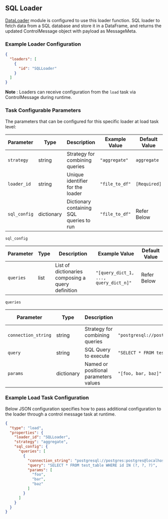 <!--
SPDX-FileCopyrightText: Copyright (c) 2022-2025, NVIDIA CORPORATION & AFFILIATES. All rights reserved.
SPDX-License-Identifier: Apache-2.0

Licensed under the Apache License, Version 2.0 (the "License");
you may not use this file except in compliance with the License.
You may obtain a copy of the License at

http://www.apache.org/licenses/LICENSE-2.0

Unless required by applicable law or agreed to in writing, software
distributed under the License is distributed on an "AS IS" BASIS,
WITHOUT WARRANTIES OR CONDITIONS OF ANY KIND, either express or implied.
See the License for the specific language governing permissions and
limitations under the License.
-->

## SQL Loader

[DataLoader](./../../modules/core/data_loader.md) module is configured to use this loader function. SQL loader to
fetch data from a SQL database and store it in a DataFrame, and returns the updated ControlMessage object with payload
as MessageMeta.

### Example Loader Configuration

```json
{
  "loaders": [
    {
      "id": "SQLLoader"
    }
  ]
}
```

**Note** :  Loaders can receive configuration from the `load` task via ControlMessage during runtime.

### Task Configurable Parameters

The parameters that can be configured for this specific loader at load task level:

| Parameter    | Type       | Description                              | Example Value      | Default Value |
|--------------|------------|------------------------------------------|--------------------|---------------|
| `strategy`   | string     | Strategy for combining queries           | `"aggregate"`      	 | `aggregate`   |
| `loader_id`  | string     | Unique identifier for the loader         | `"file_to_df"`       | `[Required]`  |
| `sql_config` | dictionary | Dictionary containing SQL queries to run | `"file_to_df"`       | Refer Below   |

`sql_config`

| Parameter | Type | Description                                       | Example Value                              | Default Value |
|-----------|------|---------------------------------------------------|--------------------------------------------|---------------|
| `queries` | list | List of dictionaries composing a query definition | `"[query_dict_1, ..., query_dict_n]"`      	 | Refer Below   |

`queries`

| Parameter           | Type       | Description                          | Example Value                                                   | Default Value |
|---------------------|------------|--------------------------------------|-----------------------------------------------------------------|---------------|
| `connection_string` | string     | Strategy for combining queries       | `"postgresql://postgres:postgres@localhost:5432/postgres"`      	 | `[required]`  |
| `query`             | string     | SQL Query to execute                 | `"SELECT * FROM test_table WHERE id IN (?, ?, ?)"`                | `[Required]`  |
| `params`            | dictionary | Named or positional parameters values | `"[foo, bar, baz]"`                                               | `-`           |

### Example Load Task Configuration

Below JSON configuration specifies how to pass additional configuration to the loader through a control message task at
runtime.

```json
{
  "type": "load",
  "properties": {
    "loader_id": "SQLLoader",
    "strategy": "aggregate",
    "sql_config": {
      "queries": [
        {
          "connection_string": "postgresql://postgres:postgres@localhost:5431/postgres",
          "query": "SELECT * FROM test_table WHERE id IN (?, ?, ?)",
          "params": [
            "foo",
            "bar",
            "baz"
          ]
        }
      ]
    }
  }
}
```
